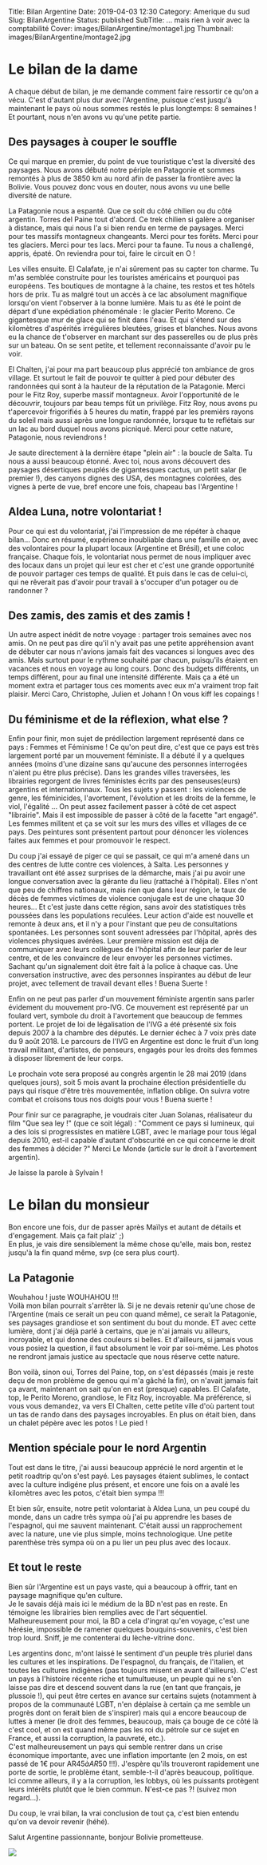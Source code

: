Title: Bilan Argentine
Date: 2019-04-03 12:30
Category: Amerique du sud
Slug: BilanArgentine
Status: published
SubTitle: ... mais rien à voir avec la comptabilité
Cover: images/BilanArgentine/montage1.jpg
Thumbnail: images/BilanArgentine/montage2.jpg

# Le bilan de la dame

A chaque début de bilan, je me demande comment faire ressortir ce qu'on a vécu. C'est d'autant plus dur avec l'Argentine, puisque c'est jusqu'à maintenant le pays où nous sommes restés le plus longtemps: 8 semaines !
Et pourtant, nous n'en avons vu qu'une petite partie. 

## Des paysages à couper le souffle

Ce qui marque en premier, du point de vue touristique c'est la diversité des paysages. Nous avons débuté notre périple en Patagonie et sommes remontés à plus de 3850 km au nord afin de passer la frontière avec la Bolivie. Vous pouvez donc vous en douter, nous avons vu une belle diversité de nature. 

La Patagonie nous a espanté. Que ce soit du côté chilien ou du côté argentin. Torres del Paine tout d'abord. Ce trek chilien si galère a organiser à distance, mais qui nous l'a si bien rendu en terme de paysages. Merci pour tes massifs montagneux changeants. Merci pour tes forêts. Merci pour tes glaciers. Merci pour tes lacs. Merci pour ta faune. Tu nous a challengé, appris, épaté. On reviendra pour toi, faire le circuit en O !

Les villes ensuite. El Calafate, je n'ai sûrement pas su capter ton charme. Tu m'as semblée construite pour les touristes américains et pourquoi pas européens. Tes boutiques de montagne à la chaine, tes restos et tes hôtels hors de prix. Tu as malgré tout un accès à ce lac absolument magnifique lorsqu'on vient l'observer à la bonne lumière. Mais tu as été le point de départ d'une expédiation phénoménale : le glacier Perito Moreno. Ce gigantesque mur de glace qui se finit dans l'eau. Et qui s'étend sur des kilomètres d'aspérités irrégulières bleutées, grises et blanches. Nous avons eu la chance de t'observer en marchant sur des passerelles ou de plus près sur un bateau. On se sent petite, et tellement reconnaissante d'avoir pu le voir. 

El Chalten, j'ai pour ma part beaucoup plus apprécié ton ambiance de gros village. Et surtout le fait de pouvoir te quitter à pied pour débuter des randonnées qui sont à la hauteur de la réputation de la Patagonie. Merci pour le Fitz Roy, superbe massif montagneux. Avoir l'opportunité de le découvrir, toujours par beau temps fût un privilège. Fitz Roy, nous avons pu t'apercevoir frigorifiés à 5 heures du matin, frappé par les premièrs rayons du soleil mais aussi après une longue randonnée, lorsque tu te reflétais sur un lac au bord duquel nous avons picniqué. Merci pour cette nature, Patagonie, nous reviendrons !

Je saute directement à la dernière étape "plein air" : la boucle de Salta. Tu nous a aussi beaucoup étonné. Avec toi, nous avons découvert des paysages désertiques peuplés de gigantesques cactus, un petit salar (le premier !), des canyons dignes des USA, des montagnes colorées, des vignes à perte de vue, bref encore une fois, chapeau bas l'Argentine !

## Aldea Luna, notre volontariat !

Pour ce qui est du volontariat, j'ai l'impression de me répéter à chaque bilan... Donc en résumé, expérience inoubliable dans une famille en or, avec des volontaires pour la plupart locaux (Argentine et Brésil), et une coloc française. Chaque fois, le volontariat nous permet de nous impliquer avec des locaux dans un projet qui leur est cher et c'est une grande opportunité de pouvoir partager ces temps de qualité. Et puis dans le cas de celui-ci, qui ne rêverait pas d'avoir pour travail à s'occuper d'un potager ou de randonner ?

## Des zamis, des zamis et des zamis !

Un autre aspect inédit de notre voyage : partager trois semaines avec nos amis. On ne peut pas dire qu'il n'y avait pas une petite appréhension avant de débuter car nous n'avions jamais fait des vacances si longues avec des amis. Mais surtout pour le rythme souhaité par chacun, puisqu'ils étaient en vacances et nous en voyage au long cours. Donc des budgets différents, un temps différent, pour au final une intensité différente. Mais ça a été un moment extra et partager tous ces moments avec eux m'a vraiment trop fait plaisir. Merci Caro, Christophe, Julien et Johann ! On vous kiff les copaings !

## Du féminisme et de la réflexion, what else ?

Enfin pour finir, mon sujet de prédilection largement représenté dans ce pays : Femmes et Féminisme ! Ce qu'on peut dire, c'est que ce pays est très largement porté par un mouvement féministe. Il a débuté il y a quelques années (moins d'une dizaine sans qu'aucune des personnes interrogées n'aient pu être plus précise). Dans les grandes villes traversées, les librairies regorgent de livres féministes écrits par des penseuses(eurs) argentins et internationnaux. Tous les sujets y passent : les violences de genre, les féminicides, l'avortement, l'évolution et les droits de la femme, le viol, l'égalité ... On peut assez facilement passer à côté de cet aspect "librairie". Mais il est impossible de passer à côté de la facette "art engagé". Les femmes militent et ça se voit sur les murs des villes et villages de ce pays. Des peintures sont présentent partout pour dénoncer les violences faites aux femmes et pour promouvoir le respect. 

Du coup j'ai essayé de piger ce qui se passait, ce qui m'a amené dans un des centres de lutte contre ces violences, à Salta. Les personnes y travaillant ont été assez surprises de la démarche, mais j'ai pu avoir une longue conversation avec la gérante du lieu (rattaché à l'hôpital). Elles n'ont que peu de chiffres nationaux, mais rien que dans leur région, le taux de décès de femmes victimes de violence conjugale est de une chaque 30 heures... Et c'est juste dans cette région, sans avoir des statistiques très poussées dans les populations reculées. Leur action d'aide est nouvelle et remonte à deux ans, et il n'y a pour l'instant que peu de consultations spontanées. Les personnes sont souvent adressées par l'hôpital, après des violences physiques avérées. Leur première mission est déja de communiquer avec leurs collègues de l'hôpital afin de leur parler de leur centre, et de les convaincre de leur envoyer les personnes victimes. Sachant qu'un signalement doit être fait à la police à chaque cas. Une conversation instructive, avec des personnes inspirantes au début de leur projet, avec tellement de travail devant elles ! Buena Suerte !

Enfin on ne peut pas parler d'un mouvement féministe argentin sans parler évidement du mouvement pro-IVG. Ce mouvement est représenté par un foulard vert, symbole du droit à l'avortement que beaucoup de femmes portent. Le projet de loi de légalisation de l'IVG a été présenté six fois depuis 2007 à la chambre des députés. Le dernier échec à 7 voix près date du 9 août 2018. Le parcours de l'IVG en Argentine est donc le fruit d'un long travail militant, d'artistes, de penseurs, engagés pour les droits des femmes à disposer librement de leur corps. 

Le prochain vote sera proposé au congrès argentin le 28 mai 2019 (dans quelques jours), soit 5 mois avant la prochaine élection présidentielle du pays qui risque d'être très mouvementée, inflation oblige. On suivra votre combat et croisons tous nos doigts pour vous ! Buena suerte !

Pour finir sur ce paragraphe, je voudrais citer Juan Solanas, réalisateur du film "Que sea ley !" (que ce soit légal) : "Comment ce pays si lumineux, qui a des lois si progressistes en matière LGBT, avec le mariage pour tous légal depuis 2010, est-il capable d'autant d'obscurité en ce qui concerne le droit des femmes à décider ?" 
Merci Le Monde (article sur le droit à l'avortement argentin).

Je laisse la parole à Sylvain !


# Le bilan du monsieur

Bon encore une fois, dur de passer après Maïlys et autant de détails et d'engagement. Mais ça fait plaiz' ;)  
En plus, je vais dire sensiblement la même chose qu'elle, mais bon, restez jusqu'à la fin quand même, svp (ce sera plus court).

## La Patagonie
Wouhahou ! juste WOUHAHOU !!!  
Voilà mon bilan pourrait s'arrêter là. Si je ne devais retenir qu'une chose de l'Argentine (mais ce serait un peu con quand même), ce serait la Patagonie, ses paysages grandiose et son sentiment du bout du monde. ET avec cette lumière, dont j'ai déjà parlé à certains, que je n'ai jamais vu ailleurs, incroyable, et qui donne des couleurs si belles. Et d'ailleurs, si jamais vous vous posiez la question, il faut absolument le voir par soi-même. Les photos ne rendront jamais justice au spectacle que nous réserve cette nature.

Bon voilà, sinon oui, Torres del Paine, top, on s'est dépassés (mais je reste deçu de mon problème de genou qui m'a gâché la fin), on n'avait jamais fait ça avant, maintenant on sait qu'on en est (presque) capables. El Calafate, top, le Perito Moreno, grandiose, le Fitz Roy, incroyable. Ma préférence, si vous vous demandez, va vers El Chalten, cette petite ville d'où partent tout un tas de rando dans des paysages incroyables. En plus on était bien, dans un chalet pépère avec les potos ! Le pied !

## Mention spéciale pour le nord Argentin
Tout est dans le titre, j'ai aussi beaucoup apprécié le nord argentin et le petit roadtrip qu'on s'est payé. Les paysages étaient sublimes, le contact avec la culture indigéne plus présent, et encore une fois on a avalé les kilomètres avec les potos, c'était bien sympa !!!

Et bien sûr, ensuite, notre petit volontariat à Aldea Luna, un peu coupé du monde, dans un cadre très sympa où j'ai pu apprendre les bases de l'espagnol, qui me sauvent maintenant. C'était aussi un rapprochement avec la nature, une vie plus simple, moins technologique. Une petite parenthèse très sympa où on a pu lier un peu plus avec des locaux.

## Et tout le reste
Bien sûr l'Argentine est un pays vaste, qui a beaucoup à offrir, tant en paysage magnifique qu'en culture.  
Je le savais déjà mais ici le médium de la BD n'est pas en reste. En témoigne les librairies bien remplies avec de l'art séquentiel. Malheureusement pour moi, la BD a cela d'ingrat qu'en voyage, c'est une hérésie, impossible de ramener quelques bouquins-souvenirs, c'est bien trop lourd. Sniff, je me contenterai du lèche-vitrine donc.

Les argentins donc, m'ont laissé le sentiment d'un peuple très pluriel dans les cultures et les inspirations. De l'espagnol, du français, de l'italien, et toutes les cultures indigènes (pas toujours misent en avant d'ailleurs). C'est un pays à l'histoire récente riche et tumultueuse, un peuple qui ne s'en laisse pas dire et descend souvent dans la rue (en tant que français, je plussoie !), qui peut être certes en avance sur certains sujets (notamment à propos de la communauté LGBT, n'en déplaise à certain ça me semble un progrès dont on ferait bien de s'inspirer) mais qui a encore beaucoup de luttes à mener (le droit des femmes, beaucoup, mais ça bouge de ce côté là c'est cool, et on est quand même pas les roi du pétrole sur ce sujet en France, et aussi la corruption, la pauvreté, etc.).  
C'est malheureusement un pays qui semble rentrer dans un crise économique importante, avec une inflation importante (en 2 mois, on est passé de 1€ pour AR$45 à AR$50 !!!). J'espère qu'ils trouveront rapidement une porte de sortie, le problème étant, semble-t-il d'après beaucoup, politique. Ici comme ailleurs, il y a la corruption, les lobbys, où les puissants protègent leurs intérêts plutôt que le bien commun. N'est-ce pas ?! (suivez mon regard...).

Du coup, le vrai bilan, la vrai conclusion de tout ça, c'est bien entendu qu'on va devoir revenir (héhé).

Salut Argentine passionnante, bonjour Bolivie prometteuse.

<img src="images/BilanArgentine/BilArg.jpg">